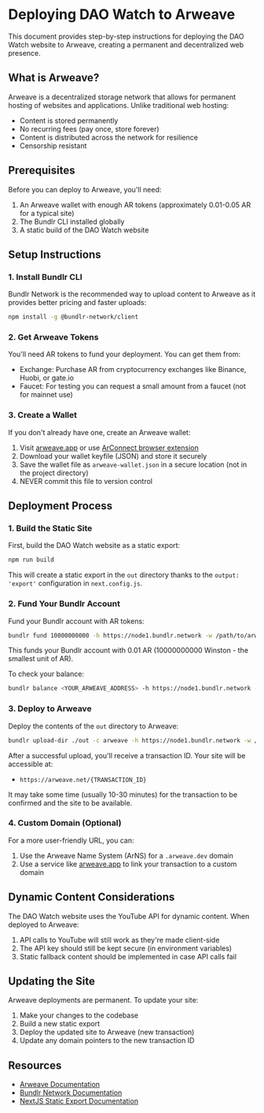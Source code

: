 # Deploying DAO Watch to Arweave

This document provides step-by-step instructions for deploying the DAO Watch website to Arweave, creating a permanent and decentralized web presence.

## What is Arweave?

Arweave is a decentralized storage network that allows for permanent hosting of websites and applications. Unlike traditional web hosting:

- Content is stored permanently
- No recurring fees (pay once, store forever)
- Content is distributed across the network for resilience
- Censorship resistant

## Prerequisites

Before you can deploy to Arweave, you'll need:

1. An Arweave wallet with enough AR tokens (approximately 0.01-0.05 AR for a typical site)
2. The Bundlr CLI installed globally
3. A static build of the DAO Watch website

## Setup Instructions

### 1. Install Bundlr CLI

Bundlr Network is the recommended way to upload content to Arweave as it provides better pricing and faster uploads:

```bash
npm install -g @bundlr-network/client
```

### 2. Get Arweave Tokens

You'll need AR tokens to fund your deployment. You can get them from:

- Exchange: Purchase AR from cryptocurrency exchanges like Binance, Huobi, or gate.io
- Faucet: For testing you can request a small amount from a faucet (not for mainnet use)

### 3. Create a Wallet

If you don't already have one, create an Arweave wallet:

1. Visit [arweave.app](https://arweave.app) or use [ArConnect browser extension](https://www.arconnect.io/)
2. Download your wallet keyfile (JSON) and store it securely
3. Save the wallet file as `arweave-wallet.json` in a secure location (not in the project directory)
4. NEVER commit this file to version control

## Deployment Process

### 1. Build the Static Site

First, build the DAO Watch website as a static export:

```bash
npm run build
```

This will create a static export in the `out` directory thanks to the `output: 'export'` configuration in `next.config.js`.

### 2. Fund Your Bundlr Account

Fund your Bundlr account with AR tokens:

```bash
bundlr fund 10000000000 -h https://node1.bundlr.network -w /path/to/arweave-wallet.json -c arweave
```

This funds your Bundlr account with 0.01 AR (10000000000 Winston - the smallest unit of AR).

To check your balance:

```bash
bundlr balance <YOUR_ARWEAVE_ADDRESS> -h https://node1.bundlr.network -c arweave
```

### 3. Deploy to Arweave

Deploy the contents of the `out` directory to Arweave:

```bash
bundlr upload-dir ./out -c arweave -h https://node1.bundlr.network -w /path/to/arweave-wallet.json --index-file index.html
```

After a successful upload, you'll receive a transaction ID. Your site will be accessible at:

- `https://arweave.net/{TRANSACTION_ID}`

It may take some time (usually 10-30 minutes) for the transaction to be confirmed and the site to be available.

### 4. Custom Domain (Optional)

For a more user-friendly URL, you can:

1. Use the Arweave Name System (ArNS) for a `.arweave.dev` domain
2. Use a service like [arweave.app](https://arweave.app) to link your transaction to a custom domain

## Dynamic Content Considerations

The DAO Watch website uses the YouTube API for dynamic content. When deployed to Arweave:

1. API calls to YouTube will still work as they're made client-side
2. The API key should still be kept secure (in environment variables)
3. Static fallback content should be implemented in case API calls fail

## Updating the Site

Arweave deployments are permanent. To update your site:

1. Make your changes to the codebase
2. Build a new static export
3. Deploy the updated site to Arweave (new transaction)
4. Update any domain pointers to the new transaction ID

## Resources

- [Arweave Documentation](https://docs.arweave.org)
- [Bundlr Network Documentation](https://docs.bundlr.network)
- [NextJS Static Export Documentation](https://nextjs.org/docs/app/building-your-application/deploying/static-exports) 